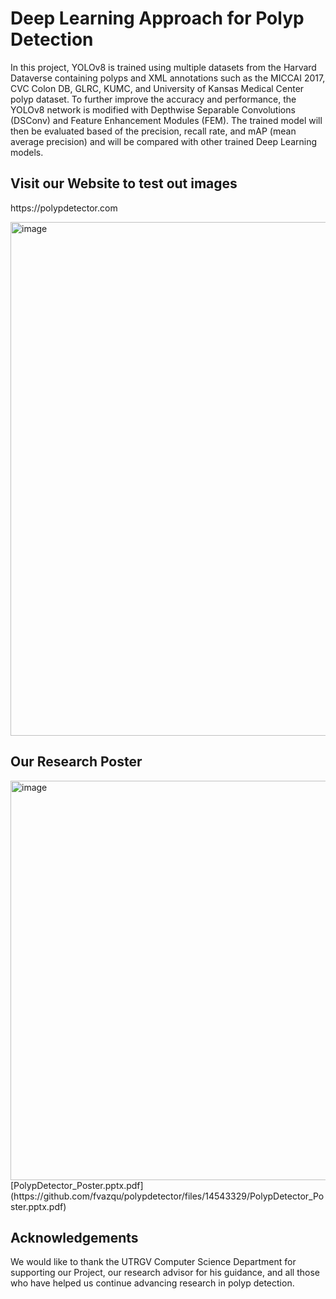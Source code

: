 <h1>Deep Learning Approach for Polyp Detection</h1>
<p>In this project, YOLOv8 is trained using multiple datasets from the Harvard Dataverse containing polyps and 
  XML annotations such as the MICCAI 2017, CVC Colon DB, GLRC, KUMC, and University of Kansas Medical Center polyp dataset. 
  To further improve the accuracy and performance, the YOLOv8 network is modified with Depthwise Separable Convolutions (DSConv) and Feature Enhancement Modules
 (FEM). The trained model will then be evaluated based of the precision, recall rate, and mAP (mean average precision) and will be compared with other trained Deep Learning models.</p>
 <h2>Visit our Website to test out images</h2>
 <p>https://polypdetector.com</p>
<img width="822" alt="image" src="https://github.com/fvazqu/polypdetector/assets/63169963/42d39a1a-c117-413d-9db4-8f58312c4bb9">
<h2>Our Research Poster</h2>
<img width="639" alt="image" src="https://github.com/fvazqu/polypdetector/assets/63169963/4bd3c1d4-f6a7-4c71-a65e-716664795b40"><br>
[PolypDetector_Poster.pptx.pdf](https://github.com/fvazqu/polypdetector/files/14543329/PolypDetector_Poster.pptx.pdf)
<h2>Acknowledgements</h2>
<p>We would like to thank the UTRGV Computer Science Department for supporting our Project, our research advisor for his guidance, and all those who have helped us continue advancing research in polyp detection.</p>

